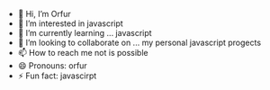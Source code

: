 - 👋 Hi, I’m Orfur
- 👀 I’m interested in javascript
- 🌱 I’m currently learning ... javascript
- 💞️ I’m looking to collaborate on ... my personal javascript progects
- 📫 How to reach me not is possible
- 😄 Pronouns: orfur
- ⚡ Fun fact: javascirpt

<!---
orfur/orfur is a ✨ special ✨ repository because its `README.md` (this file) appears on your GitHub profile.
You can click the Preview link to take a look at your changes.
--->
